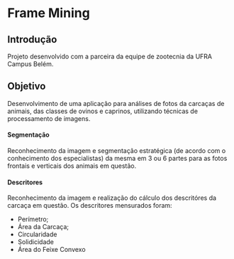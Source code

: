 Frame Mining
==================

## Introdução
Projeto desenvolvido com a parceira da equipe de zootecnia da UFRA Campus Belém. 

## Objetivo
Desenvolvimento de uma aplicação para análises de fotos da carcaças de animais, das classes de ovinos e caprinos, utilizando técnicas de processamento de imagens.

#### Segmentação
Reconhecimento da imagem e segmentação estratégica (de acordo com o conhecimento dos especialistas) da mesma em 3 ou 6 partes para as fotos frontais e verticais dos animais em questão.

#### Descritores
Reconhecimento da imagem e realização do cálculo dos descritóres da carcaça em questão. Os descritores mensurados foram:
* Perímetro;
* Área da Carcaça;
* Circularidade
* Solidicidade
* Área do Feixe Convexo
